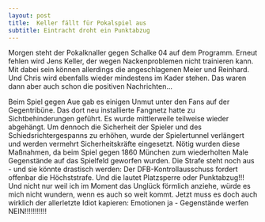 ```yaml
---
layout: post
title:  Keller fällt für Pokalspiel aus
subtitle: Eintracht droht ein Punktabzug
---
```


Morgen steht der Pokalknaller gegen Schalke 04 auf dem Programm. Erneut fehlen wird Jens Keller, der wegen Nackenproblemen nicht trainieren kann. Mit dabei sein können allerdings die angeschlagenen Meier und Reinhard. Und Chris wird ebenfalls wieder mindestens im Kader stehen. Das waren dann aber auch schon die positiven Nachrichten...

Beim Spiel gegen Aue gab es einigen Unmut unter den Fans auf der Gegentribüne. Das dort neu installierte Fangnetz hatte zu Sichtbehinderungen geführt. Es wurde mittlerweile teilweise wieder abgehängt. Um dennoch die Sicherheit der Spieler und des Schiedsrichtergespanns zu erhöhen, wurde der Spielertunnel verlängert und werden vermehrt Sicherheitskräfte eingesetzt. Nötig wurden diese Maßnahmen, da beim Spiel gegen 1860 München zum wiederholten Male Gegenstände auf das Spielfeld geworfen wurden. Die Strafe steht noch aus - und sie könnte drastisch werden: Der DFB-Kontrollausschuss fordert offenbar die Höchststrafe. Und die lautet Platzsperre oder Punktabzug!!! Und nicht nur weil ich im Moment das Unglück förmlich anziehe, würde es mich nicht wundern, wenn es auch so weit kommt. Jetzt muss es doch auch wirklich der allerletzte Idiot kapieren: Emotionen ja - Gegenstände werfen NEIN!!!!!!!!!!!
